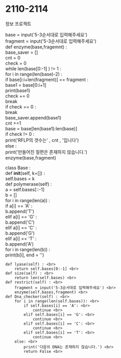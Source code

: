 # 2110-2114
정보 프로젝트

base = input('5-3순서대로 입력해주세요') <br>
fragment = input('5-3순서대로 입력해주세요') <br>
def enzyme(base,fragemnt) : <br>
    base_saver = [] <br>
    cnt = 0 <br>
    check = 0 <br>
    while len(base[0:-1] ) != 1 : <br>
        for i in range(len(base)-2) : <br>
            if base[i:i+len(fragment)] == fragment : <br>
                base1 = base[0:i+1] <br>
                print(base1) <br>
                check += 0 <br>
                break <br>
        if check == 0 : <br>
            break <br>
        base_saver.append(base1) <br>
        cnt +=1 <br>
        base = base[len(base1):len(base)] <br>
    if check != 0 : <br>
        print('RFLP의 갯수는' , cnt , '입니다') <br>
    else : <br>
        print('만들어진 절편은 존재하지 않습니다.') <br>
enzyme(base,fragment) <br>

class Base : <br>
    def __init__(self, k=[]) : <br>
        self.bases = k <br>
    def polymerase(self) : <br>
        a = self.bases[::-1] <br>
        b = [] <br>
        for i in range(len(a)) : <br>
            if a[i] == 'A' : <br>
                b.append('T') <br>
            elif a[i] == 'G' : <br>
                b.append('C') <br>
            elif a[i] == 'C' : <br>
                b.append('G') <br>
            elif a[i] == 'T' : <br>
                b.append('A') <br>
        for i in range(len(b)) : <br>
            print(b[i], end = '') <br>
        
    def lyase(self) : <br>
        return self.bases[0:-1] <br>
    def size(self) : <br>
        return len(self.bases) <br>
    def restrict(self) : <br>
        fragment = input('5-3순서대로 입력해주세요') <br>
        enzyme(self.bases,fragment) <br>
    def Dna_checker(self) : <br>
        for i in range(len(self.bases)): <br>
            if self.bases[i] == 'A': <br>
                continue <br>
            elif self.bases[i] == 'G': <br>
                continue <br>
            elif self.bases[i] == 'C': <br>
                continue <br>
            elif self.bases[i] == 'T': <br>
                continue <br>
        else: <br>
            print('다음의 DNA는 존재하지 않습니다.') <br>
            return False <br>
